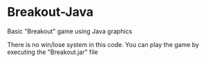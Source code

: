 # Breakout-Java
Basic "Breakout" game using Java graphics

There is no win/lose system in this code. 
You can play the game by executing the "Breakout.jar" file

